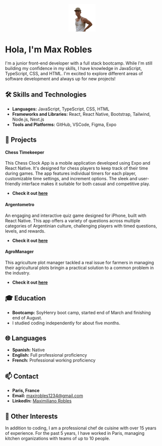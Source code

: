 <div style="text-align: center;">
    <img src="./public/wave-hi.gif" alt="Wave Hi" width="90"/>
</div>

# Hola, I'm Max Robles

I'm a junior front-end developer with a full stack bootcamp. While I'm still building my confidence in my skills, I have knowledge in JavaScript, TypeScript, CSS, and HTML. I'm excited to explore different areas of software development and always up for new projects!

## 🛠 Skills and Technologies
- **Languages:** JavaScript, TypeScript, CSS, HTML
- **Frameworks and Libraries:** React, React Native, Bootstrap, Tailwind, Node.js, Next.js
- **Tools and Platforms:** GitHub, VSCode, Figma, Expo

## 🚀 Projects
#### Chess Timekeeper
This Chess Clock App is a mobile application developed using Expo and React Native. It's designed for chess players to keep track of their time during games. The app features individual timers for each player, customizable time settings, and increment options. The sleek and user-friendly interface makes it suitable for both casual and competitive play.

- **Check it out [here](https://apps.apple.com/fr/app/chess-timekeeper/id6473749061?l=en-GB)**

#### Argentometro
An engaging and interactive quiz game designed for iPhone, built with React Native. This app offers a variety of questions across multiple categories of Argentinian culture, challenging players with timed questions, levels, and rewards.

- **Check it out [here](https://apps.apple.com/fr/app/argentometro/id6475984871?l=en-GB)**

#### AgroManager 
  This agriculture plot manager tackled a real issue for farmers in managing their agricultural plots bringin a practical solution to a common problem in the industry.

- **Check it out [here](https://agromanager.vercel.app/)**

## 🎓 Education
- **Bootcamp:** SoyHenry boot camp, started end of March and finishing end of August.
-  I studied coding independently for about five months.

## 🌐 Languages
- **Spanish:** Native
- **English:** Full professional proficiency
- **French:** Professional working proficiency

## 📫 Contact
- **Paris, France**
- **Email:** maxirobles1234@gmail.com
- **LinkedIn:** [Maximiliano Robles](https://www.linkedin.com/in/maximiliano-robles-39436113b/)

## 🌱 Other Interests
In addition to coding, I am a professional chef de cuisine with over 15 years of experience. For the past 5 years, I have worked in Paris, managing kitchen organizations with teams of up to 10 people.
